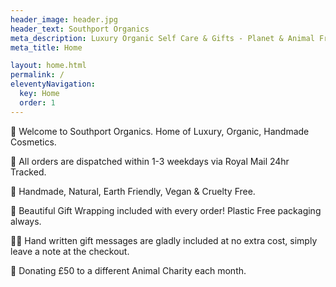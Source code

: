 ```yaml
---
header_image: header.jpg
header_text: Southport Organics
meta_description: Luxury Organic Self Care & Gifts - Planet & Animal Friendly
meta_title: Home

layout: home.html
permalink: /
eleventyNavigation:
  key: Home
  order: 1
---
```


💫 Welcome to Southport Organics. Home of Luxury, Organic, Handmade Cosmetics.

📮 All orders are dispatched within 1-3 weekdays via Royal Mail 24hr Tracked.

💚 Handmade, Natural, Earth Friendly, Vegan & Cruelty Free.

🎁 Beautiful Gift Wrapping included with every order! Plastic Free packaging always.

✍🏼 Hand written gift messages are gladly included at no extra cost, simply leave a note at the checkout.

🐾 Donating £50 to a different Animal Charity each month.
